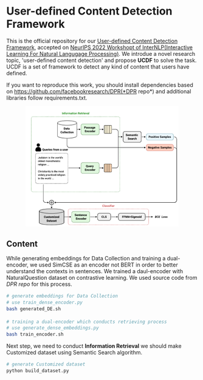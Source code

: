 # User-defined Content Detection Framework	


This is the official repository for our [User-defined Content Detection Framework](https://internlp.github.io/2022/documents/2022/papers/8.pdf), accepted on [NeurIPS 2022 Workshopt of InterNLP(Interactive Learning For Natural Langugage Processing)](https://internlp.github.io/2022/accepted_papers.html). 
We introdue a novel research topic, 'user-defined content detection' and propose **UCDF** to solve the task.
UCDF is a set of framework to detect any kind of content that users have defined.

If you want to reproduce this work, you should install dependencies based on  https://github.com/facebookresearch/DPR(*DPR repo*) and additional libraries follow requirements.txt. 
<p align="center">
  <img src="./ucdf_framework.PNG" width="80%" height="80%">
</p>   



## Content
While generating embeddings for Data Collection and training a dual-encoder, we used SimCSE as an encoder not BERT in order to better understand the contexts in sentences. We trained a daul-encoder with NaturalQuestion dataset on contrastive learning. We used source code from *DPR repo* for this process. 
```sh
# generate embeddings for Data Collection
# use train_dense_encoder.py
bash generated_DE.sh

# training a dual-encoder which conducts retrieving process
# use generate_dense_embeddings.py
bash train_encoder.sh
```


Next step, we need to conduct __Information Retrieval__ we should make Customized dataset using Semantic Search algorithm.
```sh
# generate Customized dataset
python build_dataset.py
```


